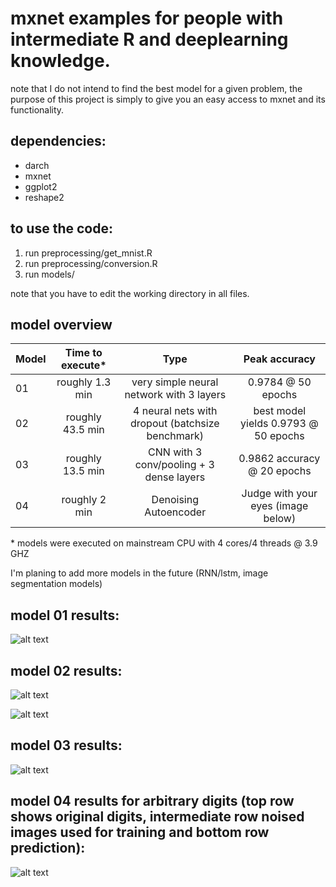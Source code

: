 # mxnet examples for people with intermediate R and deeplearning knowledge.
note that I do not intend to find the best model for a given problem, the purpose of this project is simply to give you an easy access to mxnet and its functionality.

## dependencies:

* darch
* mxnet
* ggplot2
* reshape2

## to use the code:

1. run preprocessing/get_mnist.R
2. run preprocessing/conversion.R
3. run models/<any file of your choice>

note that you have to edit the working directory in all files.

## model overview

| Model         | Time to execute*    | Type                                                | Peak accuracy                          |
| ------------- |:-------------------:|:---------------------------------------------------:|:--------------------------------------:|  
| 01            | roughly 1.3 min     | very simple neural network with 3 layers            | 0.9784 @ 50 epochs                     |
| 02            | roughly 43.5 min    | 4 neural nets with dropout (batchsize benchmark)    | best model yields 0.9793 @ 50 epochs   |
| 03            | roughly 13.5 min    | CNN with 3 conv/pooling + 3 dense layers            | 0.9862 accuracy @ 20 epochs            | 
| 04		| roughly 2 min	      | Denoising Autoencoder				    | Judge with your eyes (image below)     |

\* models were executed on mainstream CPU with 4 cores/4 threads @ 3.9 GHZ

I'm planing to add more models in the future (RNN/lstm, image segmentation models)

## model 01 results:

![alt text](https://github.com/NiklasDL/mxnet-tutorials-in-R/blob/master/results/simpleNetErrors.png?raw=true)

## model 02 results:

![alt text](https://github.com/NiklasDL/mxnet-tutorials-in-R/blob/master/results/deepNetTrainError.png?raw=true)

![alt text](https://github.com/NiklasDL/mxnet-tutorials-in-R/blob/master/results/deepNetTestError.png?raw=true)

## model 03 results:

![alt text](https://github.com/NiklasDL/mxnet-tutorials-in-R/blob/master/results/cnnError.png?raw=true)

## model 04 results for arbitrary digits (top row shows original digits, intermediate row noised images used for training and bottom row prediction):

![alt text](https://github.com/NiklasDL/mxnet-tutorials-in-R/blob/master/results/denoising_autoencoder.png?raw=true)